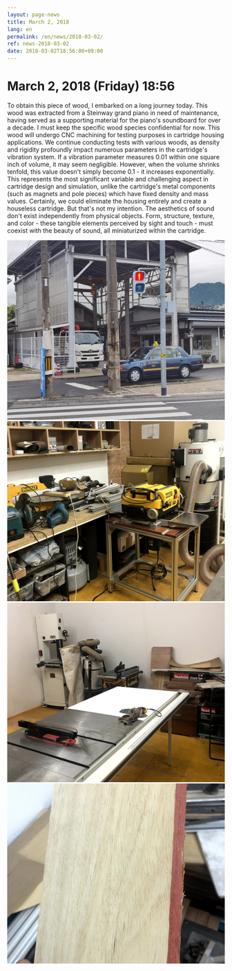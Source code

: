 ```yaml
---
layout: page-news
title: March 2, 2018
lang: en
permalink: /en/news/2018-03-02/
ref: news-2018-03-02
date: 2018-03-02T18:56:00+09:00
---
```



# March 2, 2018 (Friday) 18:56

To obtain this piece of wood, I embarked on a long journey today.
This wood was extracted from a Steinway grand piano in need of maintenance, having served as a supporting material for the piano's soundboard for over a decade. I must keep the specific wood species confidential for now.
This wood will undergo CNC machining for testing purposes in cartridge housing applications.
We continue conducting tests with various woods, as density and rigidity profoundly impact numerous parameters in the cartridge's vibration system. If a vibration parameter measures 0.01 within one square inch of volume, it may seem negligible. However, when the volume shrinks tenfold, this value doesn't simply become 0.1 - it increases exponentially.
This represents the most significant variable and challenging aspect in cartridge design and simulation, unlike the cartridge's metal components (such as magnets and pole pieces) which have fixed density and mass values.
Certainly, we could eliminate the housing entirely and create a houseless cartridge. But that's not my intention.
The aesthetics of sound don't exist independently from physical objects. Form, structure, texture, and color - these tangible elements perceived by sight and touch - must coexist with the beauty of sound, all miniaturized within the cartridge.

![1](/assets/news/2018-03-02/1.jpg)
![2](/assets/news/2018-03-02/2.jpg)
![3](/assets/news/2018-03-02/3.jpg)
![4](/assets/news/2018-03-02/4.jpg)
